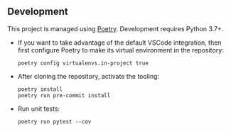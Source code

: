 ## Development
This project is managed using [Poetry](https://poetry.eustace.io).
Development requires Python 3.7+.

* If you want to take advantage of the default VSCode integration, then first
  configure Poetry to make its virtual environment in the repository:
  ```
  poetry config virtualenvs.in-project true
  ```
* After cloning the repository, activate the tooling:
  ```
  poetry install
  poetry run pre-commit install
  ```
* Run unit tests:
  ```
  poetry run pytest --cov
  ```

